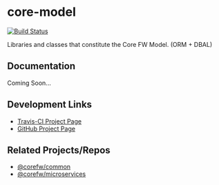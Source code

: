 core-model
===========

[![Build Status](https://travis-ci.com/corefw/core-model.svg?branch=master)](https://travis-ci.com/corefw/core-model)

Libraries and classes that constitute the Core FW Model. (ORM + DBAL)


## Documentation

Coming Soon...


## Development Links

* [Travis-CI Project Page][travis-link]
* [GitHub Project Page][github-link]


## Related Projects/Repos

* [@corefw/common][core-common]
* [@corefw/microservices][core-microservices]



[travis-link]:        https://travis-ci.com/corefw/core-model
[github-link]:        https://github.com/corefw/core-model

[core-common]:        https://github.com/corefw/core-common
[core-microservices]: https://github.com/corefw/core-microservices
